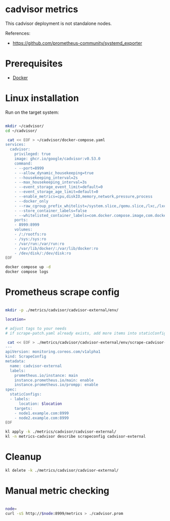 
# cadvisor metrics

This cadvisor deployment is not standalone nodes.

References:
- https://github.com/prometheus-community/systemd_exporter

# Prerequisites

- [Docker](../../../docs/proxmox/proxmox-container.md#docker)

# Linux installation

Run on the target system:

```bash

mkdir ~/cadvisor/
cd ~/cadvisor/

 cat << EOF > ~/cadvisor/docker-compose.yaml
services:
  cadvisor:
    privileged: true
    image: ghcr.io/google/cadvisor:v0.53.0
    command:
    - --port=8999
    - --allow_dynamic_housekeeping=true
    - --housekeeping_interval=2s
    - --max_housekeeping_interval=3s
    - --event_storage_event_limit=default=0
    - --event_storage_age_limit=default=0
    - --enable_metrics=cpu,diskIO,memory,network,pressure,process
    - --docker_only
    - --raw_cgroup_prefix_whitelist=/system.slice,/qemu.slice,/lxc,/lxc.monitor
    - --store_container_labels=false
    - --whitelisted_container_labels=com.docker.compose.image,com.docker.compose.service,com.docker.compose.project
    ports:
    - 8999:8999
    volumes:
    - /:/rootfs:ro
    - /sys:/sys:ro
    - /var/run:/var/run:ro
    - /var/lib/docker/:/var/lib/docker:ro
    - /dev/disk/:/dev/disk:ro
EOF

docker compose up -d
docker compose logs

```

# Prometheus scrape config

```bash

mkdir -p ./metrics/cadvisor/cadvisor-external/env/

location=

# adjust tags to your needs
# if scrape-patch.yaml already exists, add more items into staticConfigs list

 cat << EOF > ./metrics/cadvisor/cadvisor-external/env/scrape-cadvisor-patch.yaml
---
apiVersion: monitoring.coreos.com/v1alpha1
kind: ScrapeConfig
metadata:
  name: cadvisor-external
  labels:
    prometheus.io/instance: main
    instance.prometheus.io/main: enable
    instance.prometheus.io/prompp: enable
spec:
  staticConfigs:
  - labels:
      location: $location
    targets:
    - node1.example.com:8999
    - node2.example.com:8999
EOF

kl apply -k ./metrics/cadvisor/cadvisor-external/
kl -n metrics-cadvisor describe scrapeconfig cadvisor-external

```

# Cleanup

```bash
kl delete -k ./metrics/cadvisor/cadvisor-external/
```

# Manual metric checking

```bash

node=
curl -sS http://$node:8999/metrics > ./cadvisor.prom

```
